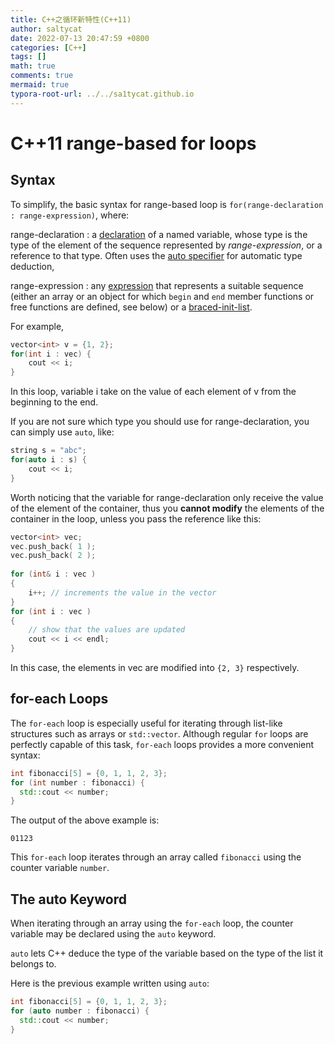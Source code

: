 ```yaml
---
title: C++之循环新特性(C++11)
author: saltycat
date: 2022-07-13 20:47:59 +0800
categories: [C++]
tags: []
math: true
comments: true
mermaid: true
typora-root-url: ../../sa1tycat.github.io
---
```




# C++11 range-based for loops

## Syntax

[1]: https://en.cppreference.com/w/cpp/language/range-for

To simplify, the basic syntax for range-based loop is `for(range-declaration : range-expression)`, where:

range-declaration : a [declaration](https://en.cppreference.com/w/cpp/language/declarations) of a named variable, whose type is the type of the element of the sequence represented by *range-expression*, or a reference to that type. Often uses the [auto specifier](https://en.cppreference.com/w/cpp/language/auto) for automatic type deduction,

range-expression : any [expression](https://en.cppreference.com/w/cpp/language/expressions) that represents a suitable sequence (either an array or an object for which `begin` and `end` member functions or free functions are defined, see below) or a [braced-init-list](https://en.cppreference.com/w/cpp/language/list_initialization).

For example, 

[2]: https://www.cprogramming.com/c++11/c++11-ranged-for-loop.html



```c++
vector<int> v = {1, 2};
for(int i : vec) {
    cout << i;
}
```

In this loop, variable i take on the value of each element of v from the beginning to the end.

If you are not sure which type you should use for range-declaration, you can simply use `auto`, like:

```c++
string s = "abc";
for(auto i : s) {
    cout << i;
}
```

Worth noticing that the variable for range-declaration only receive the value of the element of the container, thus you **cannot modify** the elements of the container in the loop, unless you pass the reference like this:

```c++
vector<int> vec;
vec.push_back( 1 );
vec.push_back( 2 );
 
for (int& i : vec ) 
{
    i++; // increments the value in the vector
}
for (int i : vec )
{
    // show that the values are updated
    cout << i << endl;
}
```

In this case, the elements in vec are modified into `{2, 3}` respectively.

## for-each Loops

The `for-each` loop is especially useful for iterating through list-like structures such as arrays or `std::vector`. Although regular `for` loops are perfectly capable of this task, `for-each` loops provides a more convenient syntax:

```c++
int fibonacci[5] = {0, 1, 1, 2, 3};
for (int number : fibonacci) {
  std::cout << number;
}
```

The output of the above example is:

```
01123
```

This `for-each` loop iterates through an array called `fibonacci` using the counter variable `number`.

## The auto Keyword

When iterating through an array using the `for-each` loop, the counter variable may be declared using the `auto` keyword.

`auto` lets C++ deduce the type of the variable based on the type of the list it belongs to.

Here is the previous example written using `auto`:

```C++
int fibonacci[5] = {0, 1, 1, 2, 3};
for (auto number : fibonacci) {
  std::cout << number;
}
```
